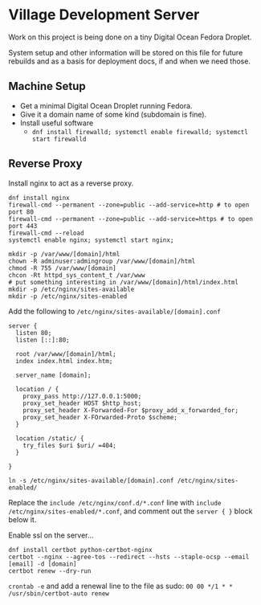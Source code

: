# Village Development Server

Work on this project is being done on a tiny Digital Ocean Fedora Droplet.

System setup and other information will be stored on this file for future
rebuilds and as a basis for deployment docs, if and when we need those.

## Machine Setup
- Get a minimal Digital Ocean Droplet running Fedora.
- Give it a domain name of some kind (subdomain is fine).
- Install useful software
  - `dnf install firewalld; systemctl enable firewalld; systemctl start firewalld`

## Reverse Proxy

Install nginx to act as a reverse proxy.
```
dnf install nginx
firewall-cmd --permanent --zone=public --add-service=http # to open port 80
firewall-cmd --permanent --zone=public --add-service=https # to open port 443
firewall-cmd --reload
systemctl enable nginx; systemctl start nginx;

mkdir -p /var/www/[domain]/html
chown -R adminuser:admingroup /var/www/[domain]/html
chmod -R 755 /var/www/[domain]
chcon -Rt httpd_sys_content_t /var/www
# put something interesting in /var/www/[domain]/html/index.html
mkdir -p /etc/nginx/sites-available
mkdir -p /etc/nginx/sites-enabled
```

Add the following to `/etc/nginx/sites-available/[domain].conf`
```
server {
  listen 80;
  listen [::]:80;

  root /var/www/[domain]/html;
  index index.html index.htm;

  server_name [domain];

  location / {
    proxy_pass http://127.0.0.1:5000;
    proxy_set_header HOST $http_host;
    proxy_set_header X-Forwarded-For $proxy_add_x_forwarded_for;
    proxy_set_header X-FOrwarded-Proto $scheme;
  }

  location /static/ {
    try_files $uri $uri/ =404;
  }

}
```

```
ln -s /etc/nginx/sites-available/[domain].conf /etc/nginx/sites-enabled/
```

Replace the `include /etc/nginx/conf.d/*.conf` line with
`include /etc/nginx/sites-enabled/*.conf`, and comment out the `server { }`
block below it.


Enable ssl on the server...
```
dnf install certbot python-certbot-nginx
certbot --nginx --agree-tos --redirect --hsts --staple-ocsp --email [email] -d [domain]
certbot renew --dry-run
```

`crontab -e` and add a renewal line to the file as sudo:
`00 00 */1 * * /usr/sbin/certbot-auto renew`
